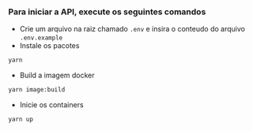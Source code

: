 ### Para iniciar a API, execute os seguintes comandos

- Crie um arquivo na raiz chamado `.env` e insira o conteudo do arquivo `.env.example`
- Instale os pacotes

```bash
yarn
```

- Build a imagem docker

```bash
yarn image:build
```

- Inicie os containers

```bash
yarn up
```
